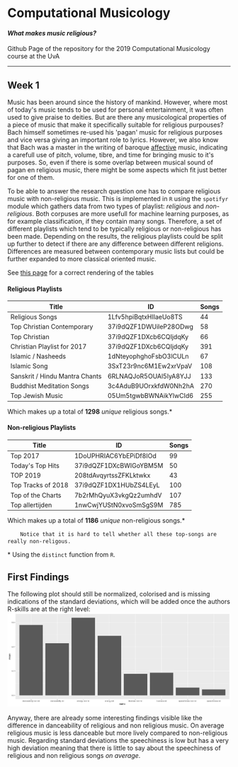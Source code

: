 # Computational Musicology
#### _What makes music religious?_


Github Page of the repository for the 2019 Computational Musicology course at the UvA

---

## Week 1

Music has been around since the history of mankind. However, where most of today's music tends to be used for personal entertainment, it was often used to give praise to deities. But are there any musicological properties of a piece of music that make it specifically suitable for religious purpouses? Bach himself sometimes re-used his 'pagan' music for religious purposes and vice versa giving an important role to lyrics. However, we also know that Bach was a master in the writing of baroque [affective](https://en.wikipedia.org/wiki/Doctrine_of_the_affections) music, indicating a carefull use of pitch, volume, tibre, and time for bringing music to it's purposes. So, even if there is some overlap between musical sound of pagan en religious music, there might be some aspects which fit just better for one of them.

To be able to answer the research question one has to compare religious music with
non-religious music. This is implemented in `R` using the `spotifyr` module which gathers data from two types of playlist: _religious_ and _non-religious_. Both corpuses are more usefull for machine learning purposes, as for example classification, if they contain many songs. Therefore, a set of different playlists which tend to be typically religious or non-religious has been made. Depending on the results, the religious playlists could be split up further to detect if there are any difference between different religions. Differences are measured between contemporary music lists but could be further expanded to more classical oriented music.

See [this page](https://github.com/MBWhitestone/Computational_Musicology/blob/master/README.md) for a correct rendering of the tables

####  Religious Playlists
| Title                          | ID                     | Songs |
| ------------------------------ | ---------------------- | ----- |
| Religious Songs                | 1Lfv5hpiBqtxHIlaeUo8TS | 44    |
| Top Christian Contemporary     | 37i9dQZF1DWUileP28ODwg | 58    |
| Top Christian                  | 37i9dQZF1DXcb6CQIjdqKy | 66    |
| Christian Playlist for 2017    | 37i9dQZF1DXcb6CQIjdqKy | 391   |
| Islamic / Nasheeds             | 1dNteyophghoFsbO3lCULn | 67    |
| Islamic Song                   | 3SxT23r9nc6M1Ew2xrVpaV | 108   |
| Sanskrit / Hindu Mantra Chants | 6RLNAQJoR5OUAl5lyA8YJJ | 133   |
| Buddhist Meditation Songs      | 3c4AduB9UOrxkfdW0Nh2hA | 270   |
| Top Jewish Music               | 05Um5tgwbBWNAikYlwCId6 | 255   |

Which makes up a total of **1298** _unique_ religious songs.*


#### Non-religious Playlists
| Title              | ID                     | Songs |
| ------------------ | ---------------------- | ----- |
| Top 2017           | 1DoUPHRIAC6YbEPiDf8IOd | 99    |
| Today's Top Hits   | 37i9dQZF1DXcBWIGoYBM5M | 50    |
| TOP 2019           | 208tdAvqyrtssZFKLktwkx | 43    |
| Top Tracks of 2018 | 37i9dQZF1DX1HUbZS4LEyL | 100   |
| Top of the Charts  | 7b2rMhQyuX3vkgQz2umhdV | 107   |
| Top allertijden    | 1nwCwjYUStN0xvoSmSgS9M | 785   |

Which makes up a total of **1186** _unique_ non-religious songs.*  

        Notice that it is hard to tell whether all these top-songs are really non-religous.

\* Using the `distinct` function from `R`.

## First Findings

The following plot should still be normalized, colorised and is missing indications of the standard deviations, which will be added once the authors R-skills are at the right level:
![](./doc/firstmeans.png)

Anyway, there are already some interesting findings visible like the difference in danceability of religious and non religious music. On average religious music is less danceable but more lively compared to non-religious music. Regarding standard deviations the speechiness is low but has a very high deviation meaning that there is little to say about the speechiness of religious and non religious songs _on average_.

